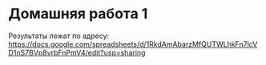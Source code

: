 # Домашняя работа 1

Результаты лежат по адресу:
https://docs.google.com/spreadsheets/d/1RkdAmAbarzMfQUTWLhkFn7lcVD1nS7BVp8vrbFnPmV4/edit?usp=sharing
